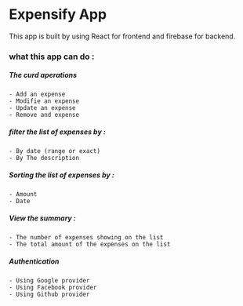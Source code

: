 # Expensify App

This app is built by using React for frontend and firebase for backend.

### what this app can do :

 ##### The curd aperations 
    - Add an expense
    - Modifie an expense 
    - Update an expense
    - Remove and expense
 
 ##### filter the list of expenses by :
    - By date (range or exact)
    - By The description
 
 ##### Sorting the list of expenses by :
    - Amount 
    - Date
 
 ##### View the summary :
    - The number of expenses showing on the list 
    - The total amount of the expenses on the list
 
 ##### Authentication
    - Using Google provider
    - Using Facebook provider
    - Using Github provider
       
